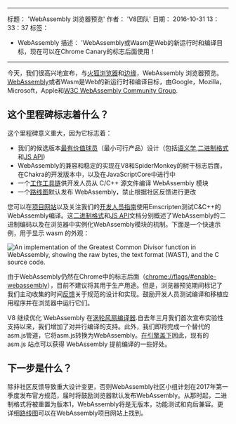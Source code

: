 ***

标题： 'WebAssembly 浏览器预览'
作者： 'V8团队'
日期： 2016-10-31 13：33：37
标签：

*   WebAssembly
    描述： 'WebAssembly或Wasm是Web的新运行时和编译目标，现在可以在Chrome Canary的标志后面使用！

***

今天，我们很高兴地宣布，与[火狐浏览器](https://hacks.mozilla.org/2016/10/webassembly-browser-preview)和[边缘](https://blogs.windows.com/msedgedev/2016/10/31/webassembly-browser-preview/)，WebAssembly 浏览器预览。[WebAssembly](http://webassembly.org/)或者Wasm是Web的新运行时和编译目标，由Google，Mozilla，Microsoft，Apple和[W3C WebAssembly Community Group](https://www.w3.org/community/webassembly/).

## 这个里程碑标志着什么？

这个里程碑意义重大，因为它标志着：

*   我们的候选版本[最有价值球员](http://webassembly.org/docs/mvp/)（最小可行产品）设计（包括[语义学](http://webassembly.org/docs/semantics/),[二进制格式](http://webassembly.org/docs/binary-encoding/)和[JS API](http://webassembly.org/docs/js/))
*   WebAssembly的兼容和稳定的实现在V8和SpiderMonkey的树干标志后面，在Chakra的开发版本中，以及在JavaScriptCore中进行中
*   一个[工作工具链](http://webassembly.org/getting-started/developers-guide/)供开发人员从 C/C++ 源文件编译 WebAssembly 模块
*   一个[路线图](http://webassembly.org/roadmap/)默认发布 WebAssembly，禁止根据社区反馈进行更改

您可以在[项目网站](http://webassembly.org/)以及关注我们的[开发人员指南](http://webassembly.org/getting-started/developers-guide/)使用Emscripten测试C\&C++的WebAssembly编译。这[二进制格式](http://webassembly.org/docs/binary-encoding/)和[JS API](http://webassembly.org/docs/js/)文档分别概述了WebAssembly的二进制编码以及在浏览器中实例化WebAssembly模块的机制。下面是一个快速示例，用于显示 wasm 的外观：

![An implementation of the Greatest Common Divisor function in WebAssembly, showing the raw bytes, the text format (WAST), and the C source code.](/\_img/webassembly-browser-preview/gcd.svg)

由于WebAssembly仍然在Chrome中的标志后面（<chrome://flags/#enable-webassembly>），目前不建议将其用于生产用途。但是，浏览器预览期间标记了我们主动收集的时间[反馈](http://webassembly.org/community/feedback/)关于规范的设计和实现。鼓励开发人员测试编译和移植应用程序并在浏览器中运行它们。

V8 继续优化 WebAssembly 在[涡轮风扇编译器](/blog/turbofan-jit).自去年三月我们首次宣布实验性支持以来，我们增加了对并行编译的支持。此外，我们即将完成一个替代的asm.js管道，它将asm.js转换为WebAssembly。[在引擎盖下](https://www.chromestatus.com/feature/5053365658583040)因此，现有的 asm.js 站点可以获得 WebAssembly 提前编译的一些好处。

## 下一步是什么？

除非社区反馈导致重大设计变更，否则WebAssembly社区小组计划在2017年第一季度发布官方规范，届时将鼓励浏览器默认发布WebAssembly。从那时起，二进制格式将被重置为版本1，WebAssembly将是无版本，功能测试和向后兼容。更详细[路线图](http://webassembly.org/roadmap/)可以在WebAssembly项目网站上找到。
